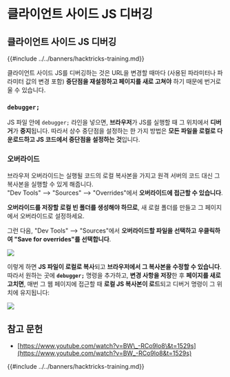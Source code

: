 # 클라이언트 사이드 JS 디버깅

## 클라이언트 사이드 JS 디버깅

{{#include ../../banners/hacktricks-training.md}}

클라이언트 사이드 JS를 디버깅하는 것은 URL을 변경할 때마다 (사용된 파라미터나 파라미터 값의 변경 포함) **중단점을 재설정하고 페이지를 새로 고쳐야** 하기 때문에 번거로울 수 있습니다.

### `debugger;`

JS 파일 안에 `debugger;` 라인을 넣으면, **브라우저**가 JS를 실행할 때 그 위치에서 **디버거**가 **중지**됩니다. 따라서 상수 중단점을 설정하는 한 가지 방법은 **모든 파일을 로컬로 다운로드하고 JS 코드에서 중단점을 설정하는 것**입니다.

### 오버라이드

브라우저 오버라이드는 실행될 코드의 로컬 복사본을 가지고 원격 서버의 코드 대신 그 복사본을 실행할 수 있게 해줍니다.\
"Dev Tools" --> "Sources" --> "Overrides"에서 **오버라이드에 접근할 수 있습니다**.

**오버라이드를 저장할 로컬 빈 폴더를 생성해야 하므로**, 새 로컬 폴더를 만들고 그 페이지에서 오버라이드로 설정하세요.

그런 다음, "Dev Tools" --> "Sources"에서 **오버라이드할 파일을 선택하고** **우클릭하여 "Save for overrides"를 선택합니다**.

![](<../../images/image (742).png>)

이렇게 하면 **JS 파일이 로컬로 복사**되고 **브라우저에서 그 복사본을 수정할 수 있습니다**. 따라서 원하는 곳에 **`debugger;`** 명령을 추가하고, **변경 사항을 저장**한 후 **페이지를 새로 고치면**, 매번 그 웹 페이지에 접근할 때 **로컬 JS 복사본이 로드**되고 디버거 명령이 그 위치에 유지됩니다:

![](<../../images/image (594).png>)

## 참고 문헌

- [https://www.youtube.com/watch?v=BW\_-RCo9lo8\&t=1529s](https://www.youtube.com/watch?v=BW_-RCo9lo8&t=1529s)

{{#include ../../banners/hacktricks-training.md}}
